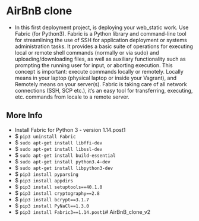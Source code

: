 # AirBnB clone 
- In this first deployment project, is deploying your web_static work. Use Fabric (for Python3). Fabric is a Python library and command-line tool for streamlining the use of SSH for application deployment or systems administration tasks. It provides a basic suite of operations for executing local or remote shell commands (normally or via sudo) and uploading/downloading files, as well as auxiliary functionality such as prompting the running user for input, or aborting execution. This concept is important: execute commands locally or remotely. Locally means in your laptop (physical laptop or inside your Vagrant), and Remotely means on your server(s). Fabric is taking care of all network connections (SSH, SCP etc.), it’s an easy tool for transferring, executing, etc. commands from locale to a remote server.
## More Info
- Install Fabric for Python 3 - version 1.14.post1
- $ `pip3 uninstall Fabric`
- $ `sudo apt-get install libffi-dev`
- $ `sudo apt-get install libssl-dev`
- $ `sudo apt-get install build-essential`
- $ `sudo apt-get install python3.4-dev`
- $ `sudo apt-get install libpython3-dev`
- $ `pip3 install pyparsing`
- $ `pip3 install appdirs`
- $ `pip3 install setuptools==40.1.0`
- $ `pip3 install cryptography==2.8`
- $ `pip3 install bcrypt==3.1.7`
- $ `pip3 install PyNaCl==1.3.0`
- $ `pip3 install Fabric3==1.14.post1`# AirBnB_clone_v2
